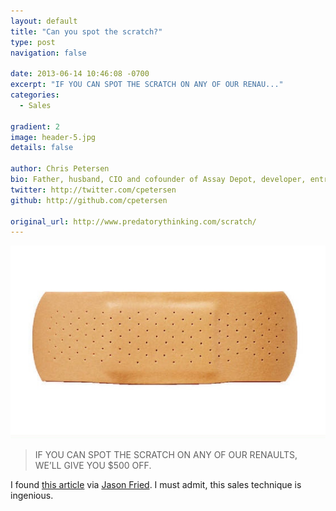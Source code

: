 ```yaml
---
layout: default
title: "Can you spot the scratch?"
type: post
navigation: false

date: 2013-06-14 10:46:08 -0700
excerpt: "IF YOU CAN SPOT THE SCRATCH ON ANY OF OUR RENAU..."
categories:
  - Sales

gradient: 2
image: header-5.jpg
details: false

author: Chris Petersen
bio: Father, husband, CIO and cofounder of Assay Depot, developer, entrepreneur and technologist.
twitter: http://twitter.com/cpetersen
github: http://github.com/cpetersen

original_url: http://www.predatorythinking.com/scratch/
---
```



  ![](/assets/import/7f6cc6650bd5a9bba5b230ab6aede216.jpg) 

 >
 >
 >
 > IF YOU CAN SPOT THE SCRATCH ON ANY OF OUR RENAULTS, WE’LL GIVE YOU $500 OFF.

 I found  [this article](http://www.predatorythinking.com/scratch/)  via  [Jason Fried](https://twitter.com/jasonfried/status/345571220156198913). I must admit, this sales technique is ingenious.

